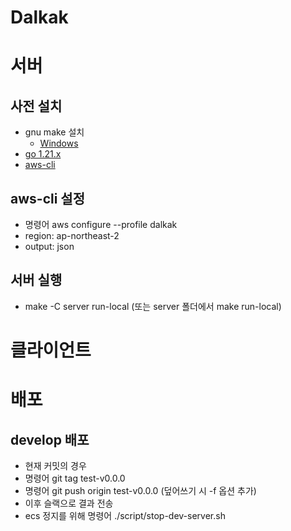 # Dalkak

# 서버

## 사전 설치

- gnu make 설치
   - [Windows](https://jstar0525.tistory.com/264)
- [go 1.21.x](https://go.dev/dl/)
- [aws-cli](https://docs.aws.amazon.com/ko_kr/cli/latest/userguide/getting-started-install.html)

## aws-cli 설정

 - 명령어 aws configure --profile dalkak
 - region: ap-northeast-2
 - output: json

## 서버 실행

 - make -C server run-local
 (또는 server 폴더에서 make run-local)


# 클라이언트

# 배포

## develop 배포
 - 현재 커밋의 경우
 - 명령어 git tag test-v0.0.0
 - 명령어 git push origin test-v0.0.0
 (덮어쓰기 시 -f 옵션 추가)
 - 이후 슬랙으로 결과 전송
 - ecs 정지를 위해 명령어 ./script/stop-dev-server.sh
 
